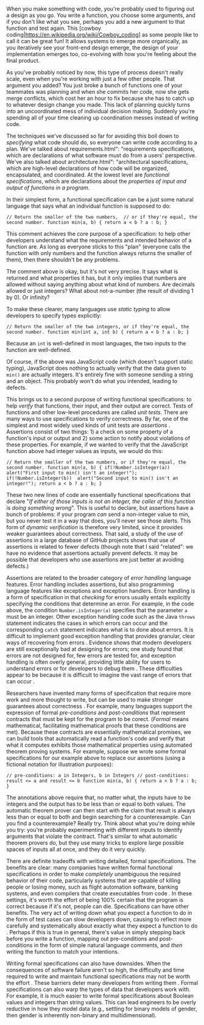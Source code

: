 When you make something with code, you're probably used to figuring out a design as you go. You write a function, you choose some arguments, and if you don't like what you see, perhaps you add a new argument to that function and test again. This [cowboy coding|https://en.wikipedia.org/wiki/Cowboy_coding] as some people like to call it can be great fun! It allows systems to emerge more organically, as you iteratively see your front-end design emerge, the design of your implementation emerges too, co-evolving with how you're feeling about the final product.
		
As you've probably noticed by now, this type of process doesn't really scale, even when you're working with just a few other people. That argument you added? You just broke a bunch of functions one of your teammates was planning and when she commits her code, now she gets merge conflicts, which cost her an hour to fix because she has to catch up to whatever design change you made. This lack of planning quickly turns into an uncoordinated mess of individual decision making. Suddenly you're spending all of your time cleaning up coordination messes instead of writing code.
		
The techniques we've discussed so far for avoiding this boil down to _specifying_ what code should do, so everyone can write code according to a plan. We've talked about requirements.html": "requirements specifications, which are declarations of what software must do from a users' perspective. We've also talked about architecture.html": "architectural specifications, which are high-level declarations of how code will be organized, encapsulated, and coordinated. At the lowest level are *functional specifications*, which are declarations about the _properties of input and output of functions in a program_.

In their simplest form, a functional specification can be a just some natural language that says what an individual function is supposed to do:
		
`
// Return the smaller of the two numbers, 
// or if they're equal, the second number.
function min(a, b) {
  return a < b ? a : b;
}		
`

This comment achieves the core purpose of a specification: to help other developers understand what the requirements and intended behavior of a function are. As long as everyone sticks to this "plan" (everyone calls the function with only numbers and the function always returns the smaller of them), then there shouldn't be any problems.
		
The comment above is okay, but it's not very precise. It says what is returned and what properties it has, but it only implies that numbers are allowed without saying anything about what kind of numbers. Are decimals allowed or just integers? What about not-a-number (the result of dividing 1 by 0). Or infinity?
		
To make these clearer, many languages use *static typing* to allow developers to specify types explicitly:

`
// Return the smaller of the two integers, or if they're equal, the second number.
function min(int a, int b) {
  return a < b ? a : b;
}
`

Because an `int` is well-defined in most languages, the two inputs to the function are well-defined.

Of course, if the above was JavaScript code (which doesn't support static typing), JavaScript does nothing to actually verify that the data given to `min()` are actually integers. It's entirely fine with someone sending a string and an object. This probably won't do what you intended, leading to defects.
		
This brings us to a second purpose of writing functional specifications: to help _verify_ that functions, their input, and their output are correct. Tests of functions and other low-level procedures are called *unit tests*. There are many ways to use specifications to verify correctness. By far, one of the simplest and most widely used kinds of unit tests are *assertions* <clarke06>. Assertions consist of two things: 1) a check on some property of a function's input or output and 2) some action to notify about violations of these properties. For example, if we wanted to verify that the JavaScript function above had integer values as inputs, we would do this:
		
`
// Return the smaller of the two numbers, or if they're equal, the second number.
function min(a, b) {
  if(!Number.isInteger(a)) 
    alert("First input to min() isn't an integer!");
  if(!Number.isInteger(b)) 
    alert("Second input to min() isn't an integer!");
  return a < b ? a : b;
}		
`
		
These two new lines of code are essentially functional specifications that declare "_If either of those inputs is not an integer, the caller of this function is doing something wrong_". This is useful to declare, but assertions have a bunch of problems: if your program _can_ send a non-integer value to min, but you never test it in a way that does, you'll never see those alerts. This form of *dynamic verification* is therefore very limited, since it provides weaker guarantees about correctness. That said, a study of the use of assertions in a large database of GitHub projects shows that use of assertions _is_ related to fewer defects <casalnuovo15-2> (though note that I said "related": we have no evidence that assertions actually prevent defects. It may be possible that developers who use assertions are just better at avoiding defects.)

Assertions are related to the broader category of *error handling* language features. Error handling includes assertions, but also programming language features like exceptions and exception handlers. Error handling is a form of specification in that _checking_ for errors usually entails explicitly specifying the conditions that determine an error. For example, in the code above, the condition `Number.isInteger(a)` specifies that the parameter `a` must be an integer. Other exception handling code such as the Java `throws` statement indicates the cases in which errors can occur and the corresponding `catch` statement indicates what is to done about errors. It is difficult to implement good exception handling that provides granular, clear ways of recovering from errors <chen09>. Evidence shows that modern developers are still exceptionally bad at designing for errors; one study found that errors are not designed for, few errors are tested for, and exception handling is often overly general, providing little ability for users to understand errors or for developers to debug them <ebert15>. These difficulties appear to be because it is difficult to imagine the vast range of errors that can occur <maxion00>.
		
Researchers have invented many forms of specification that require more work and more thought to write, but can be used to make stronger guarantees about correctness <woodcock09>. For example, many languages support the expression of formal *pre-conditions* and *post-conditions* that represent contracts that must be kept for the program to be corect. (*Formal* means mathematical, facilitating mathematical proofs that these conditions are met). Because these contracts are essentially mathematical promises, we can build tools that automatically read a function's code and verify that what it computes exhibits those mathematical properties using automated theorem proving systems. For example, suppose we wrote some formal specifications for our example above to replace our assertions (using a fictional notation for illustration purposes):

`
// pre-conditions: a in Integers, b in Integers
// post-conditions: result <= a and result <= b
function min(a, b) {
  return a < b ? a : b;
}		
`
		
The annotations above require that, no matter what, the inputs have to be integers and the output has to be less than or equal to both values. The automatic theorem prover can then start with the claim that result is always less than or equal to both and begin searching for a counterexample. Can you find a counterexample? Really try. Think about what you're doing while you try: you're probably experimenting with different inputs to identify arguments that violate the contract. That's similar to what automatic theorem provers do, but they use many tricks to explore large possible spaces of inputs all at once, and they do it very quickly.

There are definite tradeoffs with writing detailed, formal specifications. The benefits are clear: many companies have written formal functional specifications in order to make _completely_ unambiguous the required behavior of their code, particularly systems that are capable of killing people or losing money, such as flight automation software, banking systems, and even compilers that create executables from code <woodcock09>. In these settings, it's worth the effort of being 100% certain that the program is correct because if it's not, people can die. Specifications can have other benefits. The very act of writing down what you expect a function to do in the form of test cases can slow developers down, causing to reflect more carefully and systematically about exactly what they expect a function to do <fucci16>. Perhaps if this is true in general, there's value in simply stepping back before you write a function, mapping out pre-conditions and post-conditions in the form of simple natural language comments, and _then_ writing the function to match your intentions.

Writing formal specifications can also have downsides. When the consequences of software failure aren't so high, the difficulty and time required to write and maintain functional specifications may not be worth the effort <petre13>. These barriers deter many developers from writing them <schiller14>. Formal specifications can also warp the types of data that developers work with. For example, it is much easier to write formal specifications about Boolean values and integers than string values. This can lead engineers to be overly reductive in how they model data (e.g., settling for binary models of gender, then gender is inherently non-binary and multidimensional).